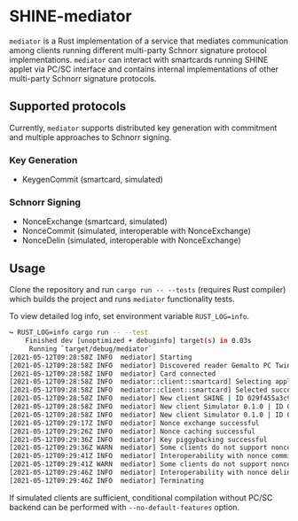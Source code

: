 # SHINE-mediator

`mediator` is a Rust implementation of a service that mediates communication among clients running different multi-party Schnorr signature protocol implementations. `mediator` can interact with smartcards running SHINE applet via PC/SC interface and contains internal implementations of other multi-party Schnorr signature protocols.

## Supported protocols

Currently, `mediator` supports distributed key generation with commitment and multiple approaches to Schnorr signing.

### Key Generation

- KeygenCommit (smartcard, simulated)

### Schnorr Signing

- NonceExchange (smartcard, simulated)
- NonceCommit (simulated, interoperable with NonceExchange)
- NonceDelin (simulated, interoperable with NonceExchange)

## Usage

Clone the repository and run `cargo run -- --tests` (requires Rust compiler) which builds the project and runs `mediator` functionality tests.

To view detailed log info, set environment variable `RUST_LOG=info`.

```bash
↪ RUST_LOG=info cargo run -- --test
    Finished dev [unoptimized + debuginfo] target(s) in 0.03s
     Running `target/debug/mediator`
[2021-05-12T09:28:58Z INFO  mediator] Starting
[2021-05-12T09:28:58Z INFO  mediator] Discovered reader Gemalto PC Twin Reader 00 00
[2021-05-12T09:28:58Z INFO  mediator] Card connected
[2021-05-12T09:28:58Z INFO  mediator::client::smartcard] Selecting applet mpcapplet
[2021-05-12T09:28:58Z INFO  mediator::client::smartcard] Selected successfully
[2021-05-12T09:28:58Z INFO  mediator] New client SHINE | ID 029f455a3c948733d270a3d2add145d6737e354263bc421daffce89d24efa53962
[2021-05-12T09:28:58Z INFO  mediator] New client Simulator 0.1.0 | ID 0251b14c1558d98a8c6a859d8dfd414431a92f032503f9abf5da28e022a508afa5
[2021-05-12T09:28:58Z INFO  mediator] New client Simulator 0.1.0 | ID 020511e9abbb8c6a110750a03e7de22f048560906cf2cde155d4915fb7d52c6329
[2021-05-12T09:29:17Z INFO  mediator] Nonce exchange successful
[2021-05-12T09:29:26Z INFO  mediator] Nonce caching successful
[2021-05-12T09:29:36Z INFO  mediator] Key piggybacking successful
[2021-05-12T09:29:36Z WARN  mediator] Some clients do not support nonce commitment - skipping
[2021-05-12T09:29:41Z INFO  mediator] Interoperability with nonce commitment successful
[2021-05-12T09:29:41Z WARN  mediator] Some clients do not support nonce delinearization - skipping
[2021-05-12T09:29:46Z INFO  mediator] Interoperability with nonce delinearization successful
[2021-05-12T09:29:46Z INFO  mediator] Terminating
```

If simulated clients are sufficient, conditional compilation without PC/SC backend can be performed with `--no-default-features` option.

